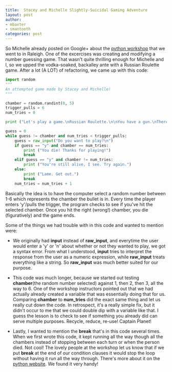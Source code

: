 ```yaml
---
title:  Stacey and Michelle Slightly-Suicidal Gaming Adventure
layout: post
author:
- mbaxter
- smantooth
categories: post
---
```


So Michelle already posted on Google+ about the [python workshop](https://plus.google.com/u/0/111805292479048821920/posts/HgrBGGLxbKi) that we 
went to in Raleigh.  One of the excercises was creating and modifying a number guessing game.  That wasn't quite thrilling enough for Michelle and I,
so we upped the vodka-soaked, backalley ante with a Russian Roulette game.  After a lot (A LOT) of refactoring, we came up with this code:

```python
import random
"""
An attempted game made by Stacey and Michelle!
"""

chamber = random.randint(0, 5)
trigger_pulls = 6
num_tries = 0

print ("Let's play a game.\nRussian Roulette.\n\nYou have a gun.\nThere is one bullet, and six chambers in the gun.\n\n\nGood luck.")

guess = 0
while guess != chamber and num_tries < trigger_pulls:
    guess = raw_input("Do you want to play?\n")
    if guess == "y" and chamber == num_tries:
        print ("You die! Thanks for playing!")
        break
    elif guess == "y" and chamber != num_tries:
        print ("You're still alive, I see. Try again.")
    else:
        print ("Lame. Get out.")
        break
    num_tries = num_tries + 1
```


Basically the idea is to have the computer select a random number between 1-6 which represents the chamber the bullet is in.  Every time the player
enters 'y'/pulls the trigger, the program checks to see if you've hit the selected chamber.  Once you hit the right (wrong!) chamber, you die
(figuratively) and the game ends.


Some of the things we had trouble with in this code and wanted to mention were:

*  We originally had __input__ instead of __raw_input__, and everytime the user would enter a 'y' or 'n' about whether or not they wanted to play, we got a syntax error.
From what I understood, __input__ tries to interpret the response from the user as a numeric expression, while __raw_input__ treats everything like a string.
So __raw_input__ was much better suited for our purpose.

*  This code was much longer, because we started out testing __chamber__(the random number selected) against 1, then 2, then 3, all the way to 6.  One of the
workshop instructors pointed out that we had actually already created a variable that was essentially doing that for us.  Comparing __chamber__ to __num_tries__
did the exact same thing and let us really cut down the code.  In retrospect, it's a really simple fix, but it didn't occur to me that we could
double dip with a variable like that.  I guess the lesson is to check to see if something you already did can serve multiple purposes.
Recycle, reduce, re-use!  Captain Planet!

*  Lastly, I wanted to mention the __break__ that's in this code several times.  When we first wrote this code, it kept running all the way though all the chambers instead
of stopping between each turn or when the person died.  Not cool!  The lovely people at the workshop let us know that if we put __break__ at the end of our condition
clauses it would stop the loop without having it run all the way through.  There's more about it on the [python website](http://docs.python.org/2/tutorial/controlflow.html#break-and-continue-statements-and-else-clauses-on-loops).  We found it very handy!
